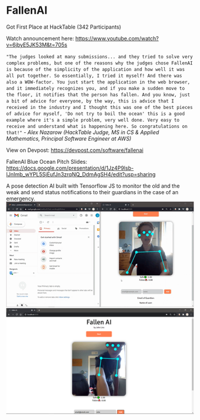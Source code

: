 # FallenAI

Got First Place at HackTable (342 Participants) 


Watch announcement here: https://www.youtube.com/watch?v=6jbyE5JK53M&t=705s 

`"The judges looked at many submissions... and they tried to solve very complex problems, but one of the reasons why the judges chose FallenAI is because of the simplicity of the application and how well it was all put together. So essentially, I tried it myself! And there was also a WOW-factor. You just start the application in the web browser, and it immediately recognizes you, and if you make a sudden move to the floor, it notifies that the person has fallen. And you know, just a bit of advice for everyone, by the way, this is advice that I received in the industry and I thought this was one of the best pieces of advice for myself, 'Do not try to boil the ocean' this is a good example where it's a simple problem, very well done. Very easy to receive and understand what is happening here. So congratulations on that!"` - *Alex Nazarow (HackTable Judge, MS in CS & Applied Mathematics, Principal Software Engineer at AWS)*

View on Devpost: https://devpost.com/software/fallenai 

FallenAI Blue Ocean Pitch Slides: https://docs.google.com/presentation/d/1Jz4P9lsb-lJnImb_wYPL5SjEufJn3zrqNQ_DdmAgSH4/edit?usp=sharing

A pose detection AI built with Tensorflow JS to monitor the old and the weak and send status notifications to their guardians in the case of an emergency.
<img src="demo.gif"/>
<img src="screenshot.png"/>

